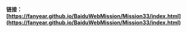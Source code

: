 #### 链接：[https://fanyear.github.io/BaiduWebMission/Mission33/index.html](https://fanyear.github.io/BaiduWebMission/Mission33/index.html)

